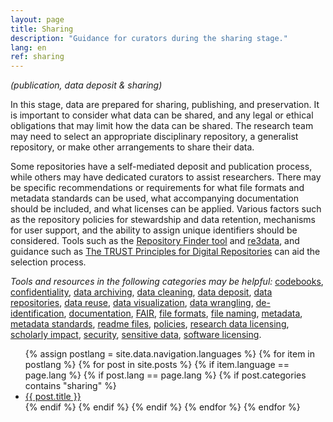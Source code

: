 ```yaml
---
layout: page
title: Sharing
description: "Guidance for curators during the sharing stage."
lang: en
ref: sharing
---
```


*(publication, data deposit & sharing)*

In this stage, data are prepared for sharing, publishing, and preservation. It is important to consider what data can be shared, and any legal or ethical obligations that may limit how the data can be shared.  The research team may need to select an appropriate disciplinary repository, a generalist repository, or make other arrangements to share their data.

Some repositories have a self-mediated deposit and publication process, while others may have dedicated curators to assist researchers. There may be specific recommendations or requirements for what file formats and metadata standards can be used, what accompanying documentation should be included, and what licenses can be applied. Various factors such as the repository policies for stewardship and data retention, mechanisms for user support, and the ability to assign unique identifiers should be considered.  Tools such as the [Repository Finder tool](https://repositoryfinder.datacite.org/) and [re3data](https://www.re3data.org/), and guidance such as [The TRUST Principles for Digital Repositories](https://doi.org/10.1038/s41597-020-0486-7) can aid the selection process.

*Tools and resources in the following categories may be helpful:* [codebooks](/en/tools-and-resources/#codebooks), [confidentiality](/en/tools-and-resources/#confidentiality), [data archiving](/en/tools-and-resources/#data+archiving), [data cleaning](/en/tools-and-resources/#data+cleaning), [data deposit](/en/tools-and-resources/#data+deposit), [data repositories](/en/tools-and-resources/#data+repositories), [data reuse](/en/tools-and-resources/#data+reuse), [data visualization](/en/tools-and-resources/#data+visualization), [data wrangling](/en/tools-and-resources/#data+wrangling), [de-identification](/en/tools-and-resources/#de-identification), [documentation](/en/tools-and-resources/#documentation), [FAIR](/en/tools-and-resources/#FAIR), [file formats](/en/tools-and-resources/#file+formats), [file naming](/en/tools-and-resources/#file+naming), [metadata](/en/tools-and-resources/#metadata), [metadata standards](/en/tools-and-resources/#metadata+standards), [readme files](/en/tools-and-resources/#readme+files), [policies](/en/tools-and-resources/#policies), [research data licensing](/en/tools-and-resources/#research+data+licensing), [scholarly impact](/en/tools-and-resources/#scholarly+impact), [security](/en/tools-and-resources/#security), [sensitive data](/en/tools-and-resources/#sensitive+data), [software licensing](/en/tools-and-resources/#research+data+licensing).


<ul>
  {% assign postlang = site.data.navigation.languages %}
  {% for item in postlang %}
  {% for post in site.posts %}
      {% if item.language == page.lang %}
      {% if post.lang == page.lang %}
      {% if post.categories contains "sharing" %}
          <li><a href="{{ post.url }}">{{ post.title }}</a></li>
      {% endif %}
      {% endif %}
      {% endif %}
  {% endfor %}
  {% endfor %}
</ul>
